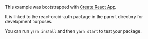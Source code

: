 This example was bootstrapped with [Create React App](https://github.com/facebook/create-react-app).

It is linked to the react-orcid-auth package in the parent directory for development purposes.

You can run `yarn install` and then `yarn start` to test your package.
